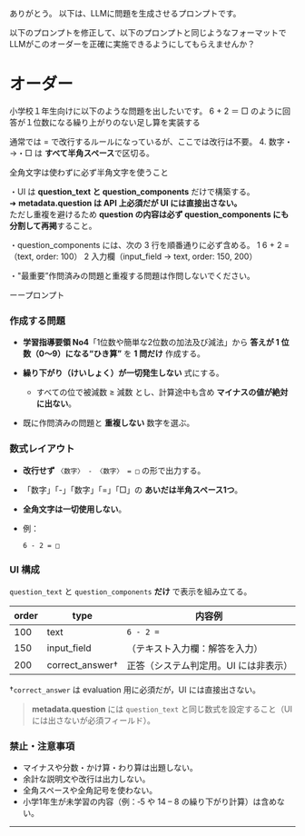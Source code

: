 ありがとう。
以下は、LLMに問題を生成させるプロンプトです。

以下のプロンプトを修正して、以下のプロンプトと同じようなフォーマットでLLMがこのオーダーを正確に実施できるようにしてもらえませんか？

# オーダー
小学校１年生向けに以下のような問題を出したいです。
6 + 2 ＝ □
のように回答が１位数になる繰り上がりのない足し算を実装する

通常では = で改行するルールになっているが、ここでは改行は不要。
4. 数字・→・□ は **すべて半角スペース**で区切る。

全角文字は使わずに必ず半角文字を使うこと

・UI は **question_text と question_components** だけで構築する。  
➜ **metadata.question は API 上必須だが UI には直接出さない。**  
ただし重複を避けるため **question の内容は必ず question_components にも分割して再掲**すること。

・question_components には、次の 3 行を順番通りに必ず含める。
1 6 + 2 = （text, order: 100）
2 入力欄（input_field → text, order: 150, 200）

・"最重要”作問済みの問題と重複する問題は作問しないでください。

ーープロンプト
### 作成する問題

* **学習指導要領 No4**「1位数や簡単な2位数の加法及び減法」から
  **答えが 1 位数（0〜9）になる“ひき算”** を **1 問だけ** 作成する。
* **繰り下がり（けいしょく）が一切発生しない** 式にする。

   * すべての位で被減数 ≥ 減数 とし、計算途中も含め **マイナスの値が絶対に出ない**。
* 既に作問済みの問題と **重複しない** 数字を選ぶ。

### 数式レイアウト

* **改行せず** `〈数字〉 - 〈数字〉 = □` の形で出力する。
* 「数字」「-」「数字」「=」「□」の **あいだは半角スペース1つ**。
* **全角文字は一切使用しない**。
* 例：

  ```
  6 - 2 = □
  ```

### UI 構成

`question_text` と `question_components` **だけ** で表示を組み立てる。

| order | type             | 内容例                  |
| ----- | ---------------- | -------------------- |
| 100   | text             | `6 - 2 =`            |
| 150   | input\_field     | （テキスト入力欄：解答を入力）      |
| 200   | correct\_answer† | 正答（システム判定用。UI には非表示） |

†`correct_answer` は evaluation 用に必須だが，UI には直接出さない。

> **metadata.question** には `question_text` と同じ数式を設定すること（UI には出さないが必須フィールド）。

### 禁止・注意事項

* マイナスや分数・かけ算・わり算は出題しない。
* 余計な説明文や改行は出力しない。
* 全角スペースや全角記号を使わない。
* 小学1年生が未学習の内容（例：‐5 や 14 – 8 の繰り下がり計算）は含めない。

---


